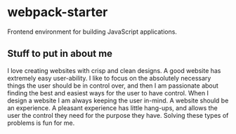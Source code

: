 # webpack-starter

Frontend environment for building JavaScript applications.

## Stuff to put in about me

I love creating websites with crisp and clean designs. A good website has extremely easy user-ability. I like to focus on the absolutely necessary things the user should be in control over, and then I am passionate about finding the best and easiest ways for the user to have control. When I design a website I am always keeping the user in-mind. A website should be an experience. A pleasant experience has little hang-ups, and allows the user the control they need for the purpose they have. Solving these types of problems is fun for me.
